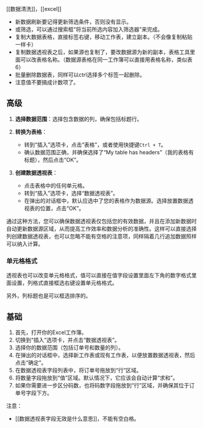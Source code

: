 [[数据清洗]]，[[excel]]


- 新数据刷新要记得更新筛选条件，否则没有显示。
- 或筛选，可以通过搜索框“将当前所选内容加入筛选器”来完成。
- 复制大数据表格，直接标签右键，移动工作表，建立副本。（不会像复制粘贴一样卡）
- 复制数据透视表之后，如果源也复制了，要改数据源为新的副本，表格工具里面可以改表格名称。（数据源表格在同一工作簿可以直接用表格名称，类似表6）
- 批量删除数据表，同样可以ctrl选择多个标签一起删除。
- 注意值不要搞成计数项了。


## 高级
1. **选择数据范围**：选择包含数据的列，确保包括标题行。
    
2. **转换为表格**：
    
    - 转到“插入”选项卡，点击“表格”，或者使用快捷键`Ctrl + T`。
    - 确认数据范围正确，并确保选择了“My table has headers”（我的表格有标题），然后点击“OK”。
3. **创建数据透视表**：
    
    - 点击表格中的任何单元格。
    - 转到“插入”选项卡，选择“数据透视表”。
    - 在弹出的对话框中，默认应选中了您的表格作为数据源。选择放置数据透视表的位置，点击“OK”。

通过这种方法，您可以确保数据透视表仅包括您的有效数据，并且在添加新数据时自动更新数据源区域，从而提高工作效率和数据分析的准确性。这样可以直接选择列创建数据透视表，也可以忽略不能有空格的注意项，同样隔着几行追加数据照样可以纳入计算。


### 单元格格式
透视表也可以改变单元格格式，值可以直接在值字段设置里面左下角的数字格式里面设置，列格式直接框选右键设置单元格格式。

另外，列标题也是可以框选排序的。

## 基础
1. 首先，打开你的Excel工作簿。
2. 切换到“插入”选项卡，并点击“数据透视表”。
3. 选择你的数据范围（包括订单号和数量的列）。
4. 在弹出的对话框中，选择新工作表或现有工作表，以便放置数据透视表，然后点击“确定”。
5. 在数据透视表字段列表中，将订单号拖放到“行”区域。
6. 将数量字段拖放到“值”区域。默认情况下，它应该会自动计算“求和”。
7. 如果你需要进一步区分码数，也将码数字段拖放到“行”区域，并确保其位于订单号字段下方。

注意：
- [[数据透视表字段无效是什么意思]]，不能有空白格。